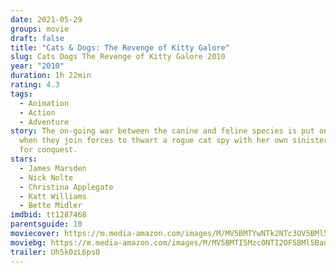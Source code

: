 ```yaml
---
date: 2021-05-29
groups: movie
draft: false
title: "Cats & Dogs: The Revenge of Kitty Galore"
slug: Cats Dogs The Revenge of Kitty Galore 2010
year: "2010"
duration: 1h 22min
rating: 4.3
tags:
  - Animation
  - Action
  - Adventure
story: The on-going war between the canine and feline species is put on hold
  when they join forces to thwart a rogue cat spy with her own sinister plans
  for conquest.
stars:
  - James Marsden
  - Nick Nolte
  - Christina Applegate
  - Katt Williams
  - Bette Midler
imdbid: tt1287468
parentsguide: 10
moviecover: https://m.media-amazon.com/images/M/MV5BMTYwNTk2NTc3OV5BMl5BanBnXkFtZTcwMDUwMzgyMw@@._V1_FMjpg_UY720_.jpg
moviebg: https://m.media-amazon.com/images/M/MV5BMTI5Mzc0NTI2OF5BMl5BanBnXkFtZTcwNTg1NDU2Mw@@._V1_FMjpg_UX1280_.jpg
trailer: Uh5k0zL6ps0
---
```


